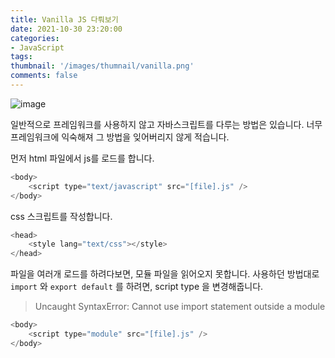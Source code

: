 ```yaml
---
title: Vanilla JS 다뤄보기
date: 2021-10-30 23:20:00
categories: 
- JavaScript
tags:
thumbnail: '/images/thumnail/vanilla.png'
comments: false
---
```

![image](/images/thumnail/vanilla.png)

일반적으로 프레임워크를 사용하지 않고 자바스크립트를 다루는 방법은 있습니다. 
너무 프레임워크에 익숙해져 그 방법을 잊어버리지 않게 적습니다. 

먼저 html 파일에서 js를 로드를 합니다. 

```js
<body>
    <script type="text/javascript" src="[file].js" />
</body>
```

css 스크립트를 작성합니다. 
```js
<head>
    <style lang="text/css"></style>
</head>
```


파일을 여러개 로드를 하려다보면, 모듈 파일을 읽어오지 못합니다. 사용하던 방법대로 `import` 와 `export default` 를 하려면, script type 을 변경해줍니다. 

> Uncaught SyntaxError: Cannot use import statement outside a module

```js
<body>
    <script type="module" src="[file].js" />
</body>
```
